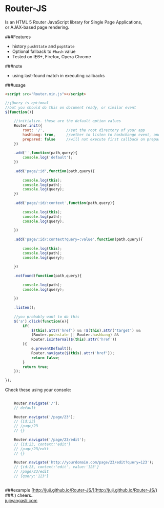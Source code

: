 Router-JS
=========
Is an HTML 5 Router JavaScript library for Single Page Applications,<br />
or AJAX-based page rendering.

###Features
- history `pushState` and `popState`
- Optional fallback to `#hash` value
- Tested on IE6+, Firefox, Opera Chrome

###note
- using last-found match in executing callbacks

###usage
```html
<script src="Router.min.js"></script>
```

```javascript
//jQuery is optional
//but you should do this on document ready, or similar event
$(function(){
    
    //initialize. these are the default option values
    Router.init({
        root: '/',          //set the root directory of your app
        hashbang: true,     //wether to listen to hashchange event, and check on hash values
        prepared: false     //will not execute first callback on prepared content
    })
    
    .add('',function(path,query){
        console.log('default');
    })
    
    .add('page/:id',function(path,query){
        
        console.log(this);
        console.log(path);
        console.log(query);
    })
    
    .add('page/:id/:context',function(path,query){
        
        console.log(this);
        console.log(path);
        console.log(query);
        
    })
    
    .add('page/:id/:context?query=:value',function(path,query){
        
        console.log(this);
        console.log(path);
        console.log(query);
        
    })
    
    .notfound(function(path,query){
        
        console.log(path);
        console.log(query);
        
    })
    
    .listen();
    
    //you probably want to do this
    $('a').click(function(e){
		if(
			$(this).attr('href') && !$(this).attr('target') &&
            (Router.pushstate || Router.hashbang) &&
			Router.isInternal($(this).attr('href'))
		){
			e.preventDefault();
			Router.navigate($(this).attr('href'));
			return false;
		}
		return true;
	});
   
});
```


Check these using your console:
```javascript
    
    Router.navigate('/');
    // default
    
    Router.navigate('/page/23');
    // {id:23}
    // /page/23
    // {}
    
    Router.navigate('/page/23/edit');
    // {id:23, context:'edit'}
    // /page/23/edit
    // {}
    
    Router.navigate('http://yourdomain.com/page/23/edit?query=123');
    // {id:23, context:'edit', value:'123'}
    // /page/23/edit
    // {query:'123'}
    
```

###example
[http://juji.github.io/Router-JS/](http://juji.github.io/Router-JS/)
<br />
###:)
cheers..<br />
[jujiyangasli.com](jujiyangasli.com)



